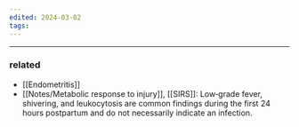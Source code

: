 ```yaml
---
edited: 2024-03-02
tags:
---
```



---
### related
- [[Endometritis]] 
- [[Notes/Metabolic response to injury]], [[SIRS]]: Low‑grade fever, shivering, and leukocytosis are common findings during the first 24 hours postpartum and do not necessarily indicate an infection.